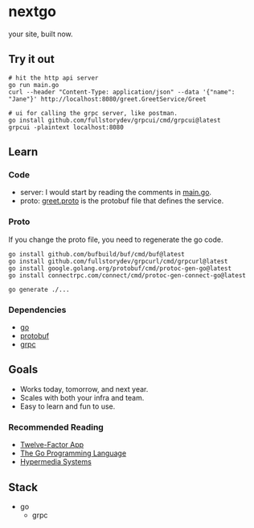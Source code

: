 # nextgo
your site, built now.

## Try it out
```shell
# hit the http api server
go run main.go
curl --header "Content-Type: application/json" --data '{"name": "Jane"}' http://localhost:8080/greet.GreetService/Greet 

# ui for calling the grpc server, like postman.
go install github.com/fullstorydev/grpcui/cmd/grpcui@latest
grpcui -plaintext localhost:8080
```

## Learn

### Code
- server: I would start by reading the comments in [main.go](main.go). 
- proto: [greet.proto](greet/greet.proto) is the protobuf file that defines the service.

### Proto
If you change the proto file, you need to regenerate the go code. 
```shell
go install github.com/bufbuild/buf/cmd/buf@latest
go install github.com/fullstorydev/grpcurl/cmd/grpcurl@latest
go install google.golang.org/protobuf/cmd/protoc-gen-go@latest
go install connectrpc.com/connect/cmd/protoc-gen-connect-go@latest

go generate ./...
```

### Dependencies
- [go](https://golang.org/doc/)
- [protobuf](https://developers.google.com/protocol-buffers)
- [grpc](https://grpc.io/docs/what-is-grpc/introduction/)

## Goals
- Works today, tomorrow, and next year.
- Scales with both your infra and team.
- Easy to learn and fun to use.

### Recommended Reading
- [Twelve-Factor App](https://12factor.net/)
- [The Go Programming Language](https://www.gopl.io/)
- [Hypermedia Systems](https://hypermedia.systems/)

## Stack
- go
  - grpc
